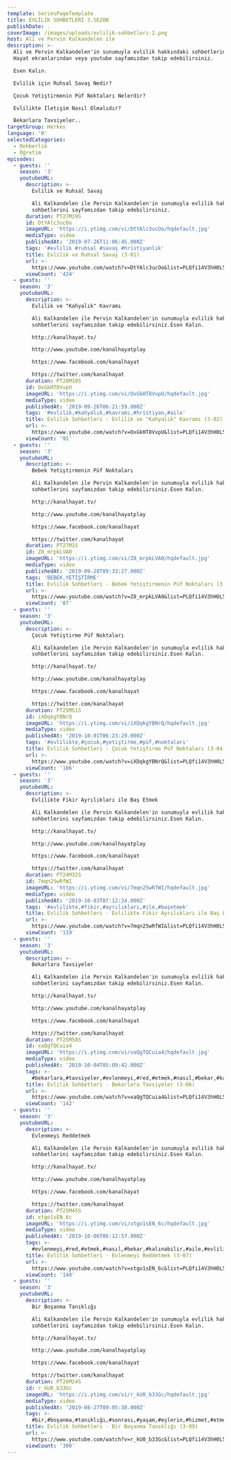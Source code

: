 ```yaml
---
template: SeriesPageTemplate
title: EVLİLİK SOHBETLERİ 3.SEZON
publishDate: .
coverImage: /images/uploads/evlilik-sohbetleri-2.png
host: Ali ve Pervin Kalkandelen ile
description: >-
  Ali ve Pervin Kalkandelen'in sunumuyla evlilik hakkındaki sohbetlerini Kanal
  Hayat ekranlarından veya youtube sayfamızdan takip edebilirsiniz.

  Esen Kalın.

  Evlilik için Ruhsal Savaş Nedir?

  Çocuk Yetiştirmenin Püf Noktaları Nelerdir?

  Evlilikte İletişim Nasıl Olmalıdır?

  Bekarlara Tavsiyeler..
targetGroup: Herkes
language: '0'
selectedCategories:
  - Rehberlik
  - Öğretim
episodes:
  - guests: ''
    season: '3'
    youtubeURL:
      description: >-
        Evlilik ve Ruhsal Savaş

        Ali Kalkandelen ile Pervin Kalkandelen'in sunumuyla evlilik hakkındaki
        sohbetlerini sayfamızdan takip edebilirsiniz.
      duration: PT27M19S
      id: DtYAlc3ucOo
      imageURL: 'https://i.ytimg.com/vi/DtYAlc3ucOo/hqdefault.jpg'
      mediaType: video
      publishedAt: '2019-07-26T11:06:45.000Z'
      tags: '#evlilik #ruhsal #savaş #hristiyanlık'
      title: Evlilik ve Ruhsal Savaş (3-01)
      url: >-
        https://www.youtube.com/watch?v=DtYAlc3ucOo&list=PLQfi14V3hH0L5UthDyeLCBNp99SCwEqYE&index=2&t=0s
      viewCount: '424'
  - guests: ''
    season: '3'
    youtubeURL:
      description: >-
        Evlilik ve "Kahyalık" Kavramı

        Ali Kalkandelen ile Pervin Kalkandelen'in sunumuyla evlilik hakkındaki
        sohbetlerini sayfamızdan takip edebilirsiniz.Esen Kalın.

        http://kanalhayat.tv/

        http://www.youtube.com/kanalhayatplay

        https://www.facebook.com/kanalhayat

        https://twitter.com/kanalhayat
      duration: PT28M10S
      id: OxGkHT8VvpU
      imageURL: 'https://i.ytimg.com/vi/OxGkHT8VvpU/hqdefault.jpg'
      mediaType: video
      publishedAt: '2019-09-26T06:21:59.000Z'
      tags: '#evlilik,#kahyalık,#kavramı,#hristiyan,#aile'
      title: Evlilik Sohbetleri - Evlilik ve "Kahyalık" Kavramı (3-02)
      url: >-
        https://www.youtube.com/watch?v=OxGkHT8VvpU&list=PLQfi14V3hH0L5UthDyeLCBNp99SCwEqYE&index=3&t=0s
      viewCount: '91'
  - guests: ''
    season: '3'
    youtubeURL:
      description: >-
        Bebek Yetiştirmenin Püf Noktaları

        Ali Kalkandelen ile Pervin Kalkandelen'in sunumuyla evlilik hakkındaki
        sohbetlerini sayfamızdan takip edebilirsiniz.Esen Kalın.

        http://kanalhayat.tv/

        http://www.youtube.com/kanalhayatplay

        https://www.facebook.com/kanalhayat

        https://twitter.com/kanalhayat
      duration: PT27M1S
      id: Z8_mrpkLVA0
      imageURL: 'https://i.ytimg.com/vi/Z8_mrpkLVA0/hqdefault.jpg'
      mediaType: video
      publishedAt: '2019-09-28T09:33:27.000Z'
      tags: 'BEBEK,YETİŞTİRME'
      title: Evlilik Sohbetleri - Bebek Yetiştirmenin Püf Noktaları (3-03)
      url: >-
        https://www.youtube.com/watch?v=Z8_mrpkLVA0&list=PLQfi14V3hH0L5UthDyeLCBNp99SCwEqYE&index=4&t=0s
      viewCount: '87'
  - guests: ''
    season: '3'
    youtubeURL:
      description: >-
        Çocuk Yetiştirme Püf Noktaları

        Ali Kalkandelen ile Pervin Kalkandelen'in sunumuyla evlilik hakkındaki
        sohbetlerini sayfamızdan takip edebilirsiniz.Esen Kalın.

        http://kanalhayat.tv/

        http://www.youtube.com/kanalhayatplay

        https://www.facebook.com/kanalhayat

        https://twitter.com/kanalhayat
      duration: PT25M51S
      id: iXDqkgYBNrQ
      imageURL: 'https://i.ytimg.com/vi/iXDqkgYBNrQ/hqdefault.jpg'
      mediaType: video
      publishedAt: '2019-10-01T06:23:29.000Z'
      tags: '#evlilikte,#çocuk,#yetiştirme,#püf,#noktaları'
      title: Evlilik Sohbetleri - Çocuk Yetiştirme Püf Noktaları (3-04)
      url: >-
        https://www.youtube.com/watch?v=iXDqkgYBNrQ&list=PLQfi14V3hH0L5UthDyeLCBNp99SCwEqYE&index=5&t=0s
      viewCount: '106'
  - guests: ''
    season: '3'
    youtubeURL:
      description: >-
        Evlilikte Fikir Ayrılıkları ile Baş Etmek

        Ali Kalkandelen ile Pervin Kalkandelen'in sunumuyla evlilik hakkındaki
        sohbetlerini sayfamızdan takip edebilirsiniz.Esen Kalın.

        http://kanalhayat.tv/

        http://www.youtube.com/kanalhayatplay

        https://www.facebook.com/kanalhayat

        https://twitter.com/kanalhayat
      duration: PT24M32S
      id: 7mqn25wRfWI
      imageURL: 'https://i.ytimg.com/vi/7mqn25wRfWI/hqdefault.jpg'
      mediaType: video
      publishedAt: '2019-10-03T07:12:24.000Z'
      tags: '#evlilikte,#fikir,#ayrılıkları,#ile,#başetmek'
      title: Evlilik Sohbetleri - Evlilikte Fikir Ayrılıkları ile Baş Etmek (3-05)
      url: >-
        https://www.youtube.com/watch?v=7mqn25wRfWI&list=PLQfi14V3hH0L5UthDyeLCBNp99SCwEqYE&index=6&t=0s
      viewCount: '119'
  - guests: ''
    season: '3'
    youtubeURL:
      description: >-
        Bekarlara Tavsiyeler

        Ali Kalkandelen ile Pervin Kalkandelen'in sunumuyla evlilik hakkındaki
        sohbetlerini sayfamızdan takip edebilirsiniz.Esen Kalın.

        http://kanalhayat.tv/

        http://www.youtube.com/kanalhayatplay

        https://www.facebook.com/kanalhayat

        https://twitter.com/kanalhayat
      duration: PT25M58S
      id: xaQgTQCuia4
      imageURL: 'https://i.ytimg.com/vi/xaQgTQCuia4/hqdefault.jpg'
      mediaType: video
      publishedAt: '2019-10-04T05:09:42.000Z'
      tags: >-
        #bekarlara,#tavsiyeler,#evlenmeyi,#red,#etmek,#nasıl,#bekar,#kalınabilir,#aile,#evlilik,#sohbetleri
      title: Evlilik Sohbetleri - Bekarlara Tavsiyeler (3-06)
      url: >-
        https://www.youtube.com/watch?v=xaQgTQCuia4&list=PLQfi14V3hH0L5UthDyeLCBNp99SCwEqYE&index=7&t=0s
      viewCount: '142'
  - guests: ''
    season: '3'
    youtubeURL:
      description: >-
        Evlenmeyi Reddetmek

        Ali Kalkandelen ile Pervin Kalkandelen'in sunumuyla evlilik hakkındaki
        sohbetlerini sayfamızdan takip edebilirsiniz.Esen Kalın.

        http://kanalhayat.tv/

        http://www.youtube.com/kanalhayatplay

        https://www.facebook.com/kanalhayat

        https://twitter.com/kanalhayat
      duration: PT25M45S
      id: xtgo1sEN_6c
      imageURL: 'https://i.ytimg.com/vi/xtgo1sEN_6c/hqdefault.jpg'
      mediaType: video
      publishedAt: '2019-10-06T06:12:57.000Z'
      tags: >-
        #evlenmeyi,#red,#etmek,#nasıl,#bekar,#kalınabilir,#aile,#evlilik,#sohbetleri
      title: Evlilik Sohbetleri - Evlenmeyi Reddetmek (3-07)
      url: >-
        https://www.youtube.com/watch?v=xtgo1sEN_6c&list=PLQfi14V3hH0L5UthDyeLCBNp99SCwEqYE&index=8&t=0s
      viewCount: '140'
  - guests: ''
    season: '3'
    youtubeURL:
      description: >-
        Bir Boşanma Tanıklığı

        Ali Kalkandelen ile Pervin Kalkandelen'in sunumuyla evlilik hakkındaki
        sohbetlerini sayfamızdan takip edebilirsiniz.Esen Kalın.

        http://kanalhayat.tv/

        http://www.youtube.com/kanalhayatplay

        https://www.facebook.com/kanalhayat

        https://twitter.com/kanalhayat
      duration: PT26M24S
      id: r_kU0_b33Gc
      imageURL: 'https://i.ytimg.com/vi/r_kU0_b33Gc/hqdefault.jpg'
      mediaType: video
      publishedAt: '2019-08-27T09:05:38.000Z'
      tags: >-
        #bir,#boşanma,#tanıklığı,#sonrası,#yaşam,#eşlerin,#hizmet,#etmesi,#evlilikte,#ruh,#birliğini,#sağlamak,#hristiyan,#aile
      title: Evlilik Sohbetleri - Bir Boşanma Tanıklığı (3-09)
      url: >-
        https://www.youtube.com/watch?v=r_kU0_b33Gc&list=PLQfi14V3hH0L5UthDyeLCBNp99SCwEqYE&index=9&t=0s
      viewCount: '300'
---
```


